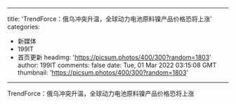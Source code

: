 
---
title: 'TrendForce：俄乌冲突升温，全球动力电池原料镍产品价格恐将上涨'
categories: 
 - 新媒体
 - 199IT
 - 首页更新
headimg: 'https://picsum.photos/400/300?random=1803'
author: 199IT
comments: false
date: Tue, 01 Mar 2022 03:15:08 GMT
thumbnail: 'https://picsum.photos/400/300?random=1803'
---

<div>   
TrendForce：俄乌冲突升温，全球动力电池原料镍产品价格恐将上涨  
</div>
            